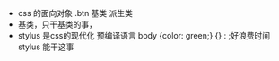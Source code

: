 - css 的面向对象
.btn 基类 派生类
- 基类，只干基类的事，
- stylus 是css的现代化 预编译语言
  body {color: green;} 
  {} : ;好浪费时间  stylus 能干这事 